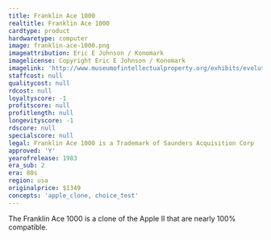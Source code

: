 ```yaml
---
title: Franklin Ace 1000
realtitle: Franklin Ace 1000
cardtype: product
hardwaretype: computer
image: franklin-ace-1000.png
imageattribution: Eric E Johnson / Konomark
imagelicense: Copyright Eric E Johnson / Konomark
imagelink: 'http://www.museumofintellectualproperty.org/exhibits/evolution_of_copyright.html'
staffcost: null
qualitycost: null
rdcost: null
loyaltyscore: -1
profitscore: null
profitlength: null
longevityscore: -1
rdscore: null
specialscore: null
legal: Franklin Ace 1000 is a Trademark of Saunders Acquisition Corp
approved: 'Y'
yearofrelease: 1983
era_sub: 2
era: 80s
region: usa
originalprice: $1349
concepts: 'apple_clone, choice_test'
---
```


The Franklin Ace 1000 is a clone of the Apple II that are nearly 100% compatible.
